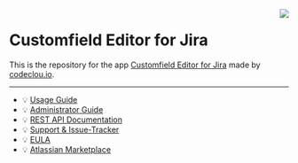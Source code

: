 <img src="https://user-images.githubusercontent.com/12599965/58751179-86549c00-849b-11e9-9cac-29340146adef.png" align="right" />

# Customfield Editor for Jira

This is the repository for the app [Customfield Editor for Jira](https://codeclou.io/products/customfield-editor-plugin/) made by [codeclou.io](https://codeclou.io/).

-----

   * :bulb: [Usage Guide](https://codeclou.io/customfield-editor-plugin/redirect/?/latest/user-guide/)
   * :bulb: [Administrator Guide](https://codeclou.io/customfield-editor-plugin/redirect/?/latest/administrator-guide/)
   * :bulb: [REST API Documentation](https://codeclou.io/customfield-editor-plugin/redirect/?/latest/rest-api/)
   * :bulb: [Support & Issue-Tracker](https://codeclou.io/customfield-editor-plugin/redirect/?/latest/issue-tracker/)
   * :bulb: [EULA](https://codeclou.io/customfield-editor-plugin/redirect/?/latest/license/)
   * :bulb: [Atlassian Marketplace](https://marketplace.atlassian.com/apps/1212096/customfield-editor-plugin)
